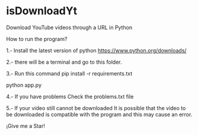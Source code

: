 # isDownloadYt
Download YouTube videos through a URL in Python

How to run the program?

1.- Install the latest version of python
https://www.python.org/downloads/

2.- there will be a terminal and go to this folder.

3.- Run this command
pip install -r requirements.txt

python app.py

4.- If you have problems 
Check the problems.txt file

5.- If your video still cannot be downloaded
It is possible that the video to be downloaded is compatible with the program and this may cause an error.


¡Give me a Star!
